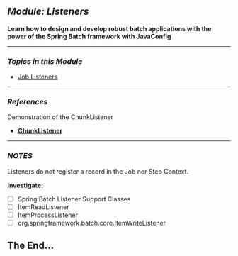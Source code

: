 ##  *Module: Listeners*

**Learn how to design and develop robust batch applications with the power of the Spring Batch framework with JavaConfig**

---

### *Topics in this Module*
 - [Job Listeners](https://github.com/mickknutson/spring_batch_course/tree/master/StudentWork/code/spring_batch_section_flow/spring_batch_section_decisions)

---

### *References*

Demonstration of the ChunkListener
 - **[ChunkListener](https://github.com/mickknutson/spring_batch_course/tree/master/StudentWork/code/spring_batch_section_core/spring_batch_chunks)**

---


### *NOTES*

Listeners do not register a record in the Job nor Step Context.


**Investigate:**

- [ ] Spring Batch Listener Support Classes
- [ ] ItemReadListener
- [ ] ItemProcessListener
- [ ] org.springframework.batch.core.ItemWriteListener

## The End...
